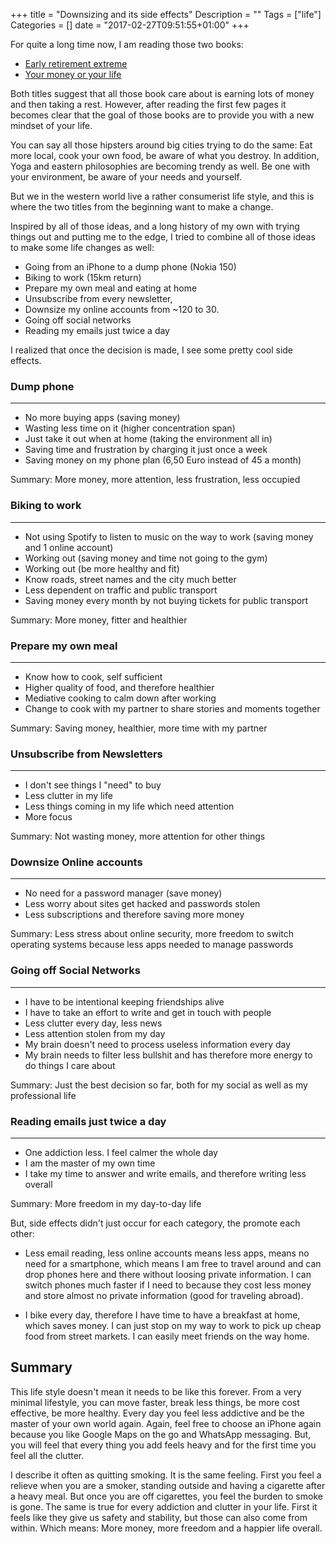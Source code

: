 +++
title = "Downsizing and its side effects"
Description = ""
Tags = ["life"]
Categories = []
date = "2017-02-27T09:51:55+01:00"
+++

For quite a long time now, I am reading those two books:

- <a href="http://www.goodreads.com/book/show/9519944-early-retirement-extreme?from_search=true">Early retirement extreme</a>
- <a href="http://www.goodreads.com/book/show/78428.Your_Money_or_Your_Life">Your money or your life</a>

Both titles suggest that all those book care about is earning lots of money and then taking a rest. However, after reading the first few pages it becomes clear that the goal of those books are to provide you with a new mindset of your life.

You can say all those hipsters around big cities trying to do the same: Eat more local, cook your own food, be aware of what you destroy. In addition, Yoga and eastern philosophies are becoming trendy as well. Be one with your environment, be aware of your needs and yourself.

But we in the western world live a rather consumerist life style, and this is where the two titles from the beginning want to make a change.

Inspired by all of those ideas, and a long history of my own with trying things out and putting me to the edge, I tried to combine all of those ideas to make some life changes as well:

- Going from an iPhone to a dump phone (Nokia 150)
- Biking to work (15km return)
- Prepare my own meal and eating at home
- Unsubscribe from every newsletter,
- Downsize my online accounts from ~120 to 30.
- Going off social networks
- Reading my emails just twice a day

I realized that once the decision is made, I see some pretty cool side effects.

### Dump phone
----
- No more buying apps (saving money)
- Wasting less time on it (higher concentration span)
- Just take it out when at home (taking the environment all in)
- Saving time and frustration by charging it just once a week
- Saving money on my phone plan (6,50 Euro instead of 45 a month)

Summary: More money, more attention, less frustration, less occupied


### Biking to work
----
- Not using Spotify to listen to music on the way to work (saving money and 1 online account)
- Working out (saving money and time not going to the gym)
- Working out (be more healthy and fit)
- Know roads, street names and the city much better
- Less dependent on traffic and public transport
- Saving money every month by not buying tickets for public transport

Summary: More money, fitter and healthier


### Prepare my own meal
----
- Know how to cook, self sufficient
- Higher quality of food, and therefore healthier
- Mediative cooking to calm down after working
- Change to cook with my partner to share stories and moments together

Summary: Saving money, healthier, more time with my partner


### Unsubscribe from Newsletters
----
- I don't see things I "need" to buy
- Less clutter in my life
- Less things coming in my life which need attention
- More focus

Summary: Not wasting money, more attention for other things

### Downsize Online accounts
-----
- No need for a password manager (save money)
- Less worry about sites get hacked and passwords stolen
- Less subscriptions and therefore saving more money

Summary: Less stress about online security, more freedom to switch operating systems because less apps needed to manage passwords

### Going off Social Networks
----
- I have to be intentional keeping friendships alive
- I have to take an effort to write and get in touch with people
- Less clutter every day, less news
- Less attention stolen from my day
- My brain doesn't need to process useless information every day
- My brain needs to filter less bullshit and has therefore more energy to do things I care about

Summary: Just the best decision so far, both for my social as well as my professional life

### Reading emails just twice a day
---
- One addiction less. I feel calmer the whole day
- I am the master of my own time
- I take my time to answer and write emails, and therefore writing less overall

Summary: More freedom in my day-to-day life


But, side effects didn't just occur for each category, the promote each other:

- Less email reading, less online accounts means less apps, means no need for a smartphone, which means I am free to travel around and can drop phones here and there without loosing private information. I can switch phones much faster if I need to because they cost less money and store almost no private information (good for traveling abroad).

- I bike every day, therefore I have time to have a breakfast at home, which saves money. I can just stop on my way to work to pick up cheap food from street markets. I can easily meet friends on the way home.


## Summary

This life style doesn't mean it needs to be like this forever. From a very minimal lifestyle, you can move faster, break less things, be more cost effective, be more healthy. Every day you feel less addictive and be the master of your own world again. Again, feel free to choose an iPhone again because you like Google Maps on the go and WhatsApp messaging. But, you will feel that every thing you add feels heavy and for the first time you feel all the clutter.

I describe it often as quitting smoking. It is the same feeling. First you feel a relieve when you are a smoker, standing outside and having a cigarette after a heavy meal. But once you are off cigarettes, you feel the burden to smoke is gone. The same is true for every addiction and clutter in your life. First it feels like they give us safety and stability, but those can also come from within. Which means: More money, more freedom and a happier life overall.
